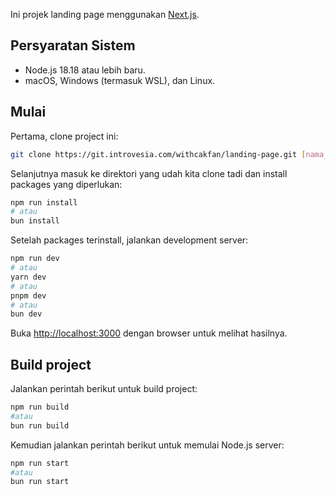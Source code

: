 Ini projek landing page menggunakan [Next.js](https://nextjs.org).

## Persyaratan Sistem

- Node.js 18.18 atau lebih baru.
- macOS, Windows (termasuk WSL), dan Linux.

## Mulai

Pertama, clone project ini:

```bash
git clone https://git.introvesia.com/withcakfan/landing-page.git [nama_folder]
```

Selanjutnya masuk ke direktori yang udah kita clone tadi dan install packages yang diperlukan:

```bash
npm run install
# atau
bun install
```

Setelah packages terinstall, jalankan development server:

```bash
npm run dev
# atau
yarn dev
# atau
pnpm dev
# atau
bun dev
```

Buka [http://localhost:3000](http://localhost:3000) dengan browser untuk melihat hasilnya.

## Build project

Jalankan perintah berikut untuk build project:

```bash
npm run build
#atau
bun run build
```

Kemudian jalankan perintah berikut untuk memulai Node.js server:

```bash
npm run start
#atau
bun run start
```
